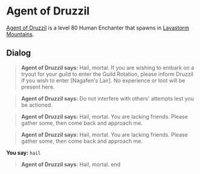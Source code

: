 # Agent of Druzzil



[Agent of Druzzil](/npc/1200021) is a level 80 Human Enchanter that spawns in [Lavastorm Mountains](/zone/27).



## Dialog




>**Agent of Druzzil says:** Hail, mortal. If you are wishing to embark on a tryout for your guild to enter the Guild Rotation, please inform Druzzil if you wish to enter [Nagafen's Lair]. No experience or loot will be present here.




>**Agent of Druzzil says:** Do not interfere with others' attempts lest you be actioned.







>**Agent of Druzzil says:** Hail, mortal. You are lacking friends. Please gather some, then come back and approach me.



>**Agent of Druzzil says:** Hail, mortal. You are lacking friends. Please gather some, then come back and approach me.



**You say:** `hail`



>**Agent of Druzzil says:** Hail, mortal.
end